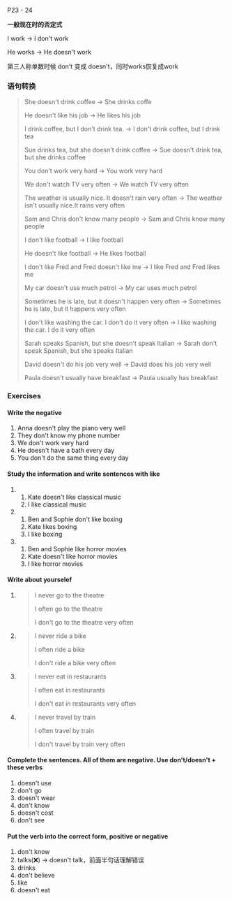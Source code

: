 P23 - 24

**一般现在时的否定式**

I work -> I don't work

He works -> He doesn't work

第三人称单数时候 don't 变成 doesn't，同时works恢复成work

### 语句转换

> She doesn't drink coffee -> She drinks coffe
>
> He doesn't like his job -> He likes his job
>
> I drink coffee, but I don't drink tea. -> I don't drink coffee, but I drink tea
>
> Sue drinks tea, but she doesn't drink coffee -> Sue doesn't drink tea, but she drinks coffee
>
> You don't work very hard -> You work very hard
>
> We don't watch TV very often -> We watch TV very often
>
> The weather is usually nice. It doesn't rain very often -> The weather isn't usually nice.It rains very often
>
> Sam and Chris don't know many people -> Sam and Chris know many people
>
> I don't like football -> I like football
>
> He doesn't like football -> He likes football
>
> I don't like Fred and Fred doesn't like me -> I like Fred and Fred likes me
>
> My car doesn't use much petrol -> My car uses much petrol
>
> Sometimes he is late, but it doesn't happen very often -> Sometimes he is late, but it happens very often
>
> I don't like washing the car. I don't do it very often -> I like washing the car. I do it very often
>
> Sarah speaks Spanish, but she doesn't speak Italian -> Sarah don't speak Spanish, but she speaks Italian
>
> David doesn't do his job very well -> David does his job very well
>
> Paula doesn't usually have breakfast -> Paula usually has breakfast

### Exercises

#### Write the negative

1. Anna doesn't play the piano very well
2. They don't know my phone number
3. We don't work very hard
4. He doesn't have a bath every day
5. You don't do the same thing every day

#### Study the information and write sentences with like

1. 
   1. Kate doesn't like classical music
   2. I like classical music
2. 
   1. Ben and Sophie don't like boxing
   2. Kate likes boxing
   3. I like boxing
3. 
   1. Ben and Sophie like horror movies
   2. Kate doesn't like horror movies
   3. I like  horror movies

#### Write about yourselef

1. > I never go to the theatre
   >
   > I often go to the theatre
   >
   > I don't go to the theatre very often

2. > I never ride a bike
   >
   > I often ride a bike
   >
   > I don't ride a bike very often

3. > I never eat in restaurants
   >
   > I often eat in restaurants
   >
   > I don't eat in restaurants very often

4. > I never travel by train
   >
   > I often travel by train
   >
   > I don't travel by train very often

#### Complete the sentences. All of them are negative. Use don't/doesn't + these verbs

1. doesn't use
2. don't go
3. doesn't wear
4. don't know
5. doesn't cost
6. don't see

#### Put the verb into the correct form, positive or negative

1. don't know
2. talks(❌) -> doesn't talk，前面半句话理解错误
3. drinks
4. don't believe
5. like
6. doesn't eat

